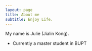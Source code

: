 ```yaml
---
layout: page
title: About me
subtitle: Enjoy Life.
---
```


My name is Julie (Jialin Kong).
- Currently a master student in BUPT


